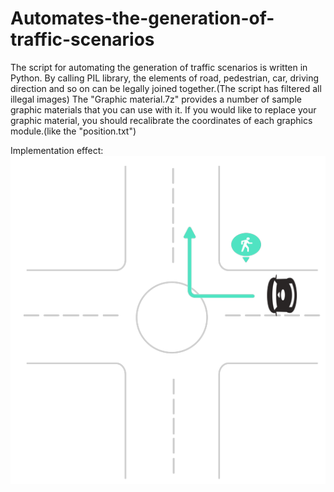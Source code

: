 # Automates-the-generation-of-traffic-scenarios
The script for automating the generation of traffic scenarios is written in Python. By calling PIL library, the elements of road, pedestrian, car, driving direction and so on can be legally joined together.(The script has filtered all illegal images)
The "Graphic material.7z" provides a number of sample graphic materials that you can use with it. If you would like to replace your graphic material, you should recalibrate the coordinates of each graphics module.(like the "position.txt")

Implementation effect:
![iamge](https://github.com/AllwenWeill/IMG/blob/main/%E6%88%AA%E5%9B%BE.png)
